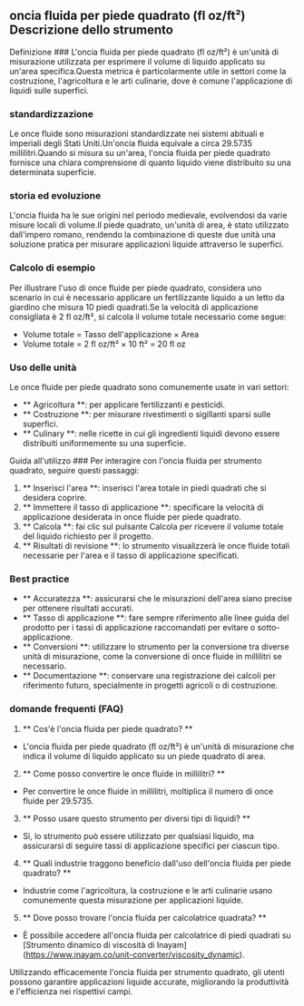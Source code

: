 ## oncia fluida per piede quadrato (fl oz/ft²) Descrizione dello strumento

Definizione ###
L'oncia fluida per piede quadrato (fl oz/ft²) è un'unità di misurazione utilizzata per esprimere il volume di liquido applicato su un'area specifica.Questa metrica è particolarmente utile in settori come la costruzione, l'agricoltura e le arti culinarie, dove è comune l'applicazione di liquidi sulle superfici.

### standardizzazione
Le once fluide sono misurazioni standardizzate nei sistemi abituali e imperiali degli Stati Uniti.Un'oncia fluida equivale a circa 29.5735 millilitri.Quando si misura su un'area, l'oncia fluida per piede quadrato fornisce una chiara comprensione di quanto liquido viene distribuito su una determinata superficie.

### storia ed evoluzione
L'oncia fluida ha le sue origini nel periodo medievale, evolvendosi da varie misure locali di volume.Il piede quadrato, un'unità di area, è stato utilizzato dall'impero romano, rendendo la combinazione di queste due unità una soluzione pratica per misurare applicazioni liquide attraverso le superfici.

### Calcolo di esempio
Per illustrare l'uso di once fluide per piede quadrato, considera uno scenario in cui è necessario applicare un fertilizzante liquido a un letto da giardino che misura 10 piedi quadrati.Se la velocità di applicazione consigliata è 2 fl oz/ft², si calcola il volume totale necessario come segue:

- Volume totale = Tasso dell'applicazione × Area
- Volume totale = 2 fl oz/ft² × 10 ft² = 20 fl oz

### Uso delle unità
Le once fluide per piede quadrato sono comunemente usate in vari settori:
- ** Agricoltura **: per applicare fertilizzanti e pesticidi.
- ** Costruzione **: per misurare rivestimenti o sigillanti sparsi sulle superfici.
- ** Culinary **: nelle ricette in cui gli ingredienti liquidi devono essere distribuiti uniformemente su una superficie.

Guida all'utilizzo ###
Per interagire con l'oncia fluida per strumento quadrato, seguire questi passaggi:
1. ** Inserisci l'area **: inserisci l'area totale in piedi quadrati che si desidera coprire.
2. ** Immettere il tasso di applicazione **: specificare la velocità di applicazione desiderata in once fluide per piede quadrato.
3. ** Calcola **: fai clic sul pulsante Calcola per ricevere il volume totale del liquido richiesto per il progetto.
4. ** Risultati di revisione **: lo strumento visualizzerà le once fluide totali necessarie per l'area e il tasso di applicazione specificati.

### Best practice
- ** Accuratezza **: assicurarsi che le misurazioni dell'area siano precise per ottenere risultati accurati.
- ** Tasso di applicazione **: fare sempre riferimento alle linee guida del prodotto per i tassi di applicazione raccomandati per evitare o sotto-applicazione.
- ** Conversioni **: utilizzare lo strumento per la conversione tra diverse unità di misurazione, come la conversione di once fluide in millilitri se necessario.
- ** Documentazione **: conservare una registrazione dei calcoli per riferimento futuro, specialmente in progetti agricoli o di costruzione.

### domande frequenti (FAQ)

1. ** Cos'è l'oncia fluida per piede quadrato? **
- L'oncia fluida per piede quadrato (fl oz/ft²) è un'unità di misurazione che indica il volume di liquido applicato su un piede quadrato di area.

2. ** Come posso convertire le once fluide in millilitri? **
- Per convertire le once fluide in millilitri, moltiplica il numero di once fluide per 29.5735.

3. ** Posso usare questo strumento per diversi tipi di liquidi? **
- Sì, lo strumento può essere utilizzato per qualsiasi liquido, ma assicurarsi di seguire tassi di applicazione specifici per ciascun tipo.

4. ** Quali industrie traggono beneficio dall'uso dell'oncia fluida per piede quadrato? **
- Industrie come l'agricoltura, la costruzione e le arti culinarie usano comunemente questa misurazione per applicazioni liquide.

5. ** Dove posso trovare l'oncia fluida per calcolatrice quadrata? **
- È possibile accedere all'oncia fluida per calcolatrice di piedi quadrati su [Strumento dinamico di viscosità di Inayam] (https://www.inayam.co/unit-converter/viscosity_dynamic).

Utilizzando efficacemente l'oncia fluida per strumento quadrato, gli utenti possono garantire applicazioni liquide accurate, migliorando la produttività e l'efficienza nei rispettivi campi.